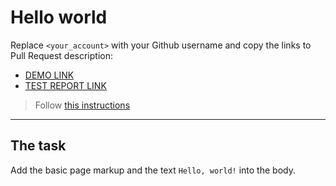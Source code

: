 # Hello world
Replace `<your_account>` with your Github username and copy the links to Pull Request description:
- [DEMO LINK](https://jstpelowycz.github.io/layout_hello-world/)
- [TEST REPORT LINK](https://jstpelowycz.github.io/layout_hello-world/report/html_report/)

> Follow [this instructions](https://mate-academy.github.io/layout_task-guideline/#how-to-solve-the-layout-tasks-on-github)
___

## The task
Add the basic page markup and the text `Hello, world!` into the body.
